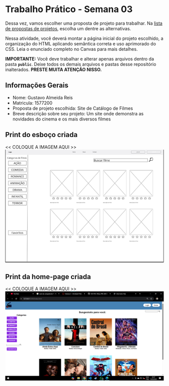 # Trabalho Prático - Semana 03

Dessa vez, vamos escolher uma proposta de projeto para trabalhar. Na [lista de propostas de projetos](propostas-projetos.md), escolha um dentre as alternativas.

Nessa atividade, você deverá montar a página inicial do projeto escolhido, a organização do HTML aplicando semântica correta e uso aprimorado do CSS. Leia o enunciado completo no Canvas para mais detalhes.

**IMPORTANTE:** Você deve trabalhar e alterar apenas arquivos dentro da pasta **`public`**. Deixe todos os demais arquivos e pastas desse repositório inalterados. **PRESTE MUITA ATENÇÃO NISSO.**

## Informações Gerais

- Nome: Gustavo Almeida Reis
- Matricula: 1577200
- Proposta de projeto escolhida: Site de Catálogo de Filmes
- Breve descrição sobre seu projeto: Um site onde demonstra as novidades do cinema e os mais diversos filmes


## Print do esboço criada

<<  COLOQUE A IMAGEM AQUI >>
![alt text](image.png)

## Print da home-page criada

<<  COLOQUE A IMAGEM AQUI >>
![alt text](image-1.png)